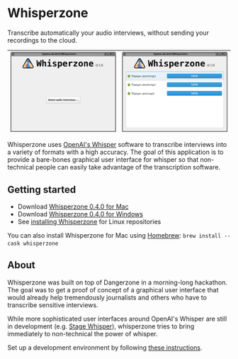 # Whisperzone

Transcribe automatically your audio interviews, without sending your recordings to the cloud.


| ![Settings](./assets/screenshot1.png) | ![Converting](./assets/screenshot2.png)
|--|--|

Whisperzone uses [OpenAI's Whisper](https://github.com/openai/whisper) software to transcribe interviews into a variety of formats with a high accuracy. The goal of this application is to provide a bare-bones graphical user interface for whisper so that non-technical people can easily take advantage of the transcription software.

## Getting started

- Download [Whisperzone 0.4.0 for Mac](TODO)
- Download [Whisperzone 0.4.0 for Windows](TODO)
- See [installing Whisperzone](INSTALL.md) for Linux repositories

You can also install Whisperzone for Mac using [Homebrew](https://brew.sh/): `brew install --cask whisperzone`

## About

Whisperzone was built on top of Dangerzone in a morning-long hackathon. The goal was to get a proof of concept of a graphical user interface that would already help tremendously journalists and others who have to transcribe sensitive interviews.

While more sophisticated user interfaces around OpenAI's Whisper are still in development (e.g. [Stage Whisper](https://github.com/Stage-Whisper/Stage-Whisper)), whisperzone tries to bring immediately to non-technical the power of whisper.

Set up a development environment by following [these instructions](/BUILD.md).
